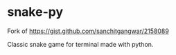 # snake-py

Fork of https://gist.github.com/sanchitgangwar/2158089

Classic snake game for terminal made with python.
